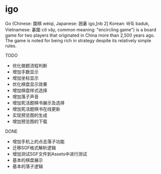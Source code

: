 igo
===

Go (Chinese: 圍棋 wéiqí, Japanese: 囲碁 igo,[nb 2] Korean: 바둑 baduk, Vietnamese: 碁圍 cờ vây, common meaning: "encircling game") is a board game for two players that originated in China more than 2,500 years ago. The game is noted for being rich in strategy despite its relatively simple rules.

TODO

* 优化做题流程判断
* 增加手数显示
* 增加坐标显示
* 优化棋盘显示效果
* 增加棋盘样式选择
* 增加落子声音
* 增加死活题棋书展示及选择
* 增加死活题棋书在线更新
* 实现预览图的生成
* 增加预览图的下载

DONE

* 增加手机上的点击落子功能
* 迁移SGF格式解析逻辑
* 增加测试SGF文件到Assets中进行测试
* 基本的棋盘展示
* 基本的落子逻辑

